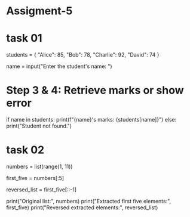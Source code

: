 # Assigment-5
# task 01
students = {
    "Alice": 85,
    "Bob": 78,
    "Charlie": 92,
    "David": 74
}

name = input("Enter the student's name: ")

# Step 3 & 4: Retrieve marks or show error
if name in students:
    print(f"{name}'s marks: {students[name]}")
else:
    print("Student not found.")
#
# task 02
numbers = list(range(1, 11))

first_five = numbers[:5]

reversed_list = first_five[::-1]

print("Original list:", numbers)
print("Extracted first five elements:", first_five)
print("Reversed extracted elements:", reversed_list)
